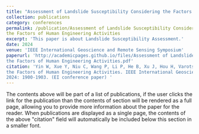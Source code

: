 ```yaml
---
title: "Assessment of Landslide Susceptibility Considering the Factors of Human Engineering Activities"
collection: publications
category: conferences
permalink: /publication/Assessment of Landslide Susceptibility Considering 
the Factors of Human Engineering Activities
excerpt: 'This paper is about Landslide Susceptibility Assessment.'
date: 2024
venue: 'IEEE International Geoscience and Remote Sensing Symposium'
paperurl: 'http://academicpages.github.io/files/Assessment of Landslide Susceptibility Considering 
the Factors of Human Engineering Activities.pdf'
citation: 'Yin W, Xue Y, Niu C, Wang P, Li P, He B, Xu J, Hou H, Varotsos C. Assessment of Landslide Susceptibility Considering 
the Factors of Human Engineering Activities. IEEE International Geoscience and Remote Sensing Symposium. IEEE, 
2024: 1900-1903. (EI conference paper) '
---
```


The contents above will be part of a list of publications, if the user clicks the link for the publication than the contents of section will be rendered as a full page, allowing you to provide more information about the paper for the reader. When publications are displayed as a single page, the contents of the above "citation" field will automatically be included below this section in a smaller font.

